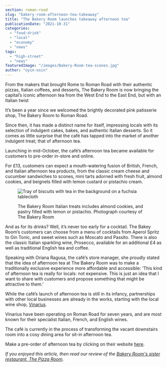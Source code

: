 ```yaml
---
section: roman-road
slug: "bakery-room-afternoon-tea-takeaway"
title: "The Bakery Room launches takeaway afternoon tea"
publicationDate: "2021-10-31"
categories: 
  - "food-drink"
  - "local"
  - "economy"
  - "news"
tags: 
  - "high-street"
  - "news"
featuredImage: "/images/Bakery-Room-tea-scones.jpg"
author: "oyin-osin"
---
```


From the makers that brought Rome to Roman Road with their authentic pizzas, Italian coffees, and desserts, The Bakery Room is now bringing the capital’s iconic afternoon tea from the West End to the East End, but with an Italian twist

It’s been a year since we welcomed the brightly decorated pink patisserie shop, The Bakery Room to Roman Road.

Since then, it has made a distinct name for itself, impressing locals with its selection of indulgent cakes, bakes, and authentic Italian desserts. So it comes as little surprise that the café has tapped into the market of another indulgent treat; that of afternoon tea.

Launching in mid-October, the café’s afternoon tea became available for customers to pre-order in-store and online. 

For £13, customers can expect a mouth-watering fusion of British, French, and Italian afternoon tea products, from the classic cream cheese and cucumber sandwiches to scones, mini tarts adorned with fresh fruit, almond cookies, and beignets filled with lemon custard or pistachio cream. 

<figure>

![Tray of biscuits with tea in the background on a fuchsia tablecloth](/images/Bakery-Room-italian-biscuits-1024x683.jpg)

<figcaption>

The Bakery Room Italian treats includes almond cookies, and pastry filled with lemon or pistachio. Photograph courtesy of The Bakery Room

</figcaption>

</figure>

And as for its drinks? Well, it’s never too early for a cocktail. The Bakey Room’s customers can choose from a menu of cocktails from Aperol Spritz to Gin Tonic, and sweet wines such as Moscato and Passito. There is also the classic Italian sparkling wine, Prosecco, available for an additional £4 as well as traditional English tea and coffee. 

Speaking with Oriana Ragusa, the café’s store manager, she proudly stated that the idea of afternoon tea at The Bakery Room was to make a traditionally exclusive experience more affordable and accessible: ‘This kind of afternoon tea is really for locals: not expensive. This is just an idea that I want to share with customers and propose something that might be attractive to them.’ 

While the café’s launch of afternoon tea is still in its infancy, partnerships with other local businesses are already in the works, starting with the local wine shop, [Vinarius](https://romanroadlondon.com/vinarius-bringing-italian-french-now-english-wines-roman-road/).

Vinarius have been operating on Roman Road for seven years, and are most known for their specialist Italian, French, and English wines. 

The café is currently in the process of transforming the vacant downstairs room into a cosy dining area for sit-in afternoon tea. 

Make a pre-order of afternoon tea by clicking on their website [here](https://www.thebakeryroom.com/).

_If you enjoyed this article, then read our review of the [Bakery Room's sister restaurant, The Pizza Room](https://romanroadlondon.com/mile-end-the-pizza-room-vegan-food-review/)._


